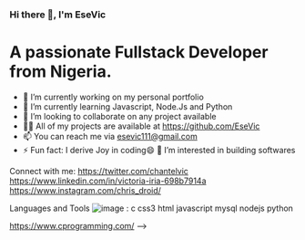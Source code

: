 ### Hi there 👋, I'm EseVic
# A passionate Fullstack Developer from Nigeria.

- 🔭 I’m currently working on my personal portfolio
- 🌱 I’m currently learning Javascript, Node.Js and Python
- 👯 I’m looking to collaborate on any project available
- 👨‍💻 All of my projects are available at https://github.com/EseVic
- 📫 You can reach me via esevic111@gmail.com
- ⚡ Fun fact: I derive Joy in coding😄
👀 I’m interested in building softwares

Connect with me:
https://twitter.com/chantelvic  https://www.linkedin.com/in/victoria-iria-698b7914a  https://www.instagram.com/chris_droid/

Languages and Tools ![image](https://github.com/EseVic/EseVic/assets/122832362/429550d4-4cf9-4d9b-a512-8ecd08853b01)
:
 c css3 html javascript  mysql nodejs  python 
 
 https://www.cprogramming.com/
-->
